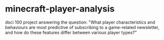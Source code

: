 # minecraft-player-analysis
dsci 100 project answering the question: "What player characteristics and behaviours are most predictive of subscribing to a game-related newsletter, and how do these features differ between various player types?"
